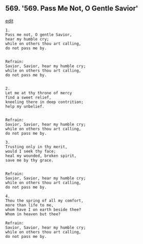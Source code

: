 
## 569.  '569. Pass Me Not, O Gentle Savior'
[edit](https://docs.google.com/document/d/1h8%2D%2DOPbUJrbCOrju4LH6X2zRCemFFgzG/edit?mode=html)






    1.
    Pass me not, O gentle Savior,
    hear my humble cry;
    while on others thou art calling,
    do not pass me by.


    Refrain:
    Savior, Savior, hear my humble cry;
    while on others thou art calling,
    do not pass me by.


    2.
    Let me at thy throne of mercy
    find a sweet relief,
    kneeling there in deep contrition;
    help my unbelief.


    Refrain:
    Savior, Savior, hear my humble cry;
    while on others thou art calling,
    do not pass me by.

    3.
    Trusting only in thy merit,
    would I seek thy face;
    heal my wounded, broken spirit,
    save me by thy grace.


    Refrain:
    Savior, Savior, hear my humble cry;
    while on others thou art calling,
    do not pass me by.

    4.
    Thou the spring of all my comfort,
    more than life to me,
    whom have I on earth beside thee?
    Whom in heaven but thee?

    Refrain:
    Savior, Savior, hear my humble cry;
    while on others thou art calling,
    do not pass me by.

